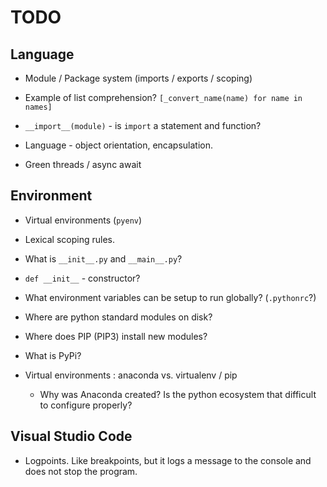 # TODO

## Language

* Module / Package system (imports / exports / scoping)

* Example of list comprehension?
    `[_convert_name(name) for name in names]`

* `__import__(module)` - is `import` a statement and function?

* Language - object orientation, encapsulation.

* Green threads / async await

## Environment

* Virtual environments (`pyenv`)

* Lexical scoping rules.

* What is `__init__.py` and `__main__.py`?
* `def __init__` - constructor?

* What environment variables can be setup to run globally? (`.pythonrc`?)

* Where are python standard modules on disk?
* Where does PIP (PIP3) install new modules?
* What is PyPi?

* Virtual environments : anaconda vs. virtualenv / pip
  * Why was Anaconda created? Is the python ecosystem that difficult to configure properly?

## Visual Studio Code

* Logpoints. Like breakpoints, but it logs a message to the console and does not stop the program.

